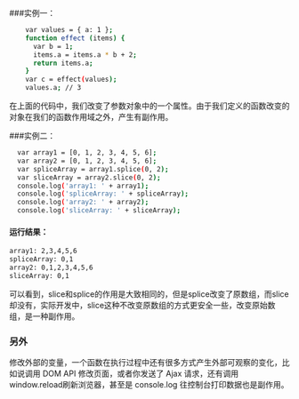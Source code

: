 ###实例一：
```bash
    var values = { a: 1 };
    function effect (items) {
      var b = 1;
      items.a = items.a * b + 2;
      return items.a;
    }
    var c = effect(values);
    values.a; // 3
```
在上面的代码中，我们改变了参数对象中的一个属性。由于我们定义的函数改变的对象在我们的函数作用域之外，产生有副作用。

###实例二：

```bash
  var array1 = [0, 1, 2, 3, 4, 5, 6];
  var array2 = [0, 1, 2, 3, 4, 5, 6];
  var spliceArray = array1.splice(0, 2);
  var sliceArray = array2.slice(0, 2);
  console.log('array1: ' + array1);
  console.log('spliceArray: ' + spliceArray);
  console.log('array2: ' + array2);
  console.log('sliceArray: ' + sliceArray);
```
#### 运行结果：
```bash
array1: 2,3,4,5,6
spliceArray: 0,1
array2: 0,1,2,3,4,5,6
sliceArray: 0,1
```
可以看到，slice和splice的作用是大致相同的，但是splice改变了原数组，而slice却没有，实际开发中，slice这种不改变原数组的方式更安全一些，改变原始数组，是一种副作用。

### 另外
 修改外部的变量，一个函数在执行过程中还有很多方式产生外部可观察的变化，比如说调用 DOM API 修改页面，或者你发送了 Ajax 请求，还有调用 window.reload刷新浏览器，甚至是 console.log 往控制台打印数据也是副作用。

